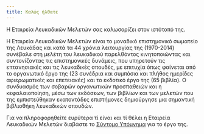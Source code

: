 ```yaml
---
title: Καλώς ήλθατε
---
```


Η Εταιρεία Λευκαδικών Μελετών σας καλωσορίζει στον ιστότοπό της.

H Εταιρεία Λευκαδικών Μελετών είναι το μοναδικό επιστημονικό σωματείο της Λευκάδας και κατά τα 44 χρόνια λειτουργίας της (1970-2014) συνέβαλε στη μελέτη του λευκαδικού παρελθόντος κινητοποιώντας και συντονίζοντας τις επιστημονικές δυνάμεις, που υπηρετούν τις επτανησιακές και τις λευκαδικές σπουδές, με επιτυχία όπως φαίνεται από το οργανωτικό έργο της (23 συνέδρια και συμπόσια και πλήθος ημερίδες αφιερωματικές και επετειακές) και το εκδοτικό έργο της (65 βιβλία). Ο συνδυασμός των σοβαρών οργανωτικών προσπαθειών και η κεφαλαιοποίηση, μέσω των εκδόσεων, των βιβλίων και των μελετών που της εμπιστεύθηκαν εκατοντάδες επιστήμονες δημιούργησε μια σημαντική βιβλιοθήκη λευκαδικών σπουδών.

Για να πληροφορηθείτε ευρύτερα τί είναι και τί θέλει η Εταιρεία Λευκαδικών Μελετών διαβάστε το [Σύντομο Υπόμνημα](/short_memo.html) για το έργο της.